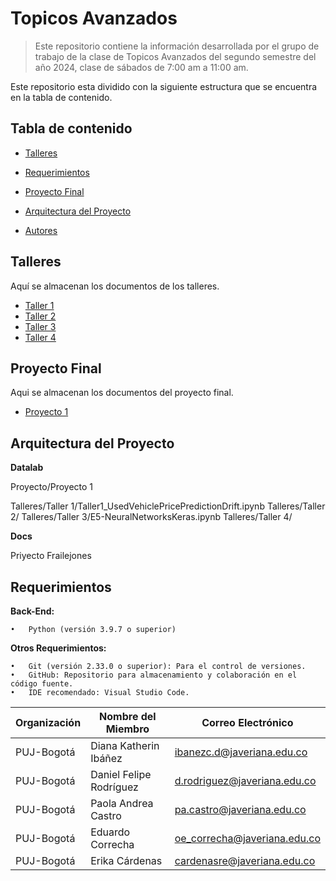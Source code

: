 # Topicos Avanzados
>Este repositorio contiene la información desarrollada por el grupo de trabajo de la clase de Topicos Avanzados del segundo semestre del año 2024, clase de sábados de 7:00 am a 11:00 am.

Este repositorio esta dividido con la siguiente estructura que se encuentra en la tabla de contenido.

## Tabla de contenido

* [Talleres](#talleres) 

* [Requerimientos](#requerimientos)
  
* [Proyecto Final](#proyecto_final) 

* [Arquitectura del Proyecto](#arquitectura_del_proyecto) 

* [Autores](#autores)

## Talleres
Aquí se almacenan los documentos de los talleres.
* [Taller 1](https://github.com/daferocu/Topicos-Avanzados/tree/main/datalab/Talleres/Taller%201)
* [Taller 2](https://github.com/daferocu/Topicos-Avanzados/tree/main/datalab/Talleres/Taller%202)
* [Taller 3](https://github.com/daferocu/Topicos-Avanzados/tree/main/datalab/Talleres/Taller%203)
* [Taller 4](https://github.com/daferocu/Topicos-Avanzados/tree/main/datalab/Talleres/Taller%204)

## Proyecto Final
Aqui se almacenan los documentos del proyecto final.
* [Proyecto 1](https://github.com/daferocu/Topicos-Avanzados/tree/main/datalab/Proyecto%201)

## Arquitectura del Proyecto
**Datalab**

Proyecto/Proyecto 1

Talleres/Taller 1/Taller1_UsedVehiclePricePredictionDrift.ipynb
Talleres/Taller 2/
Talleres/Taller 3/E5-NeuralNetworksKeras.ipynb
Talleres/Taller 4/

**Docs**

Priyecto Frailejones

## Requerimientos

**Back-End:**

	•	Python (versión 3.9.7 o superior)

**Otros Requerimientos:**

	•	Git (versión 2.33.0 o superior): Para el control de versiones.
	•	GitHub: Repositorio para almacenamiento y colaboración en el código fuente.
	•	IDE recomendado: Visual Studio Code.

 | Organización  | Nombre del Miembro                     | Correo Electrónico            |
|---------------|----------------------------------------|-------------------------------|
| PUJ-Bogotá    | Diana Katherin Ibáñez  | ibanezc.d@javeriana.edu.co    |
| PUJ-Bogotá    | Daniel Felipe Rodríguez  | d.rodriguez@javeriana.edu.co |
| PUJ-Bogotá    | Paola Andrea Castro   | pa.castro@javeriana.edu.co    |
| PUJ-Bogotá    | Eduardo Correcha        | oe_correcha@javeriana.edu.co  |
| PUJ-Bogotá    | Erika Cárdenas     | cardenasre@javeriana.edu.co  |
